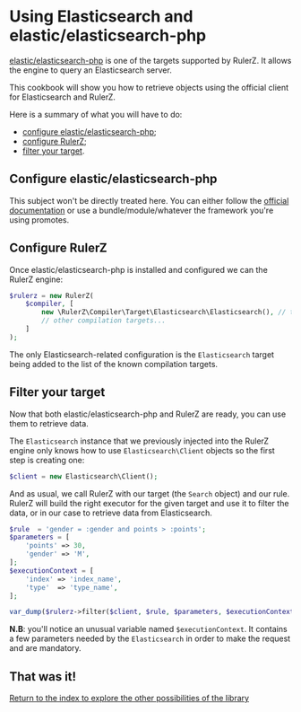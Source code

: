 Using Elasticsearch and elastic/elasticsearch-php
=================================================

[elastic/elasticsearch-php](https://github.com/elastic/elasticsearch-php) is one
of the targets supported by RulerZ. It allows the engine to query an Elasticsearch
server.

This cookbook will show you how to retrieve objects using the official client
for Elasticsearch and RulerZ.

Here is a summary of what you will have to do:

 * [configure elastic/elasticsearch-php](#configure-elastic-elasticsearch-php);
 * [configure RulerZ](#configure-rulerz);
 * [filter your target](#filter-your-target).

## Configure elastic/elasticsearch-php

This subject won't be directly treated here. You can either follow the [official
documentation](http://www.elastic.co/guide/en/elasticsearch/client/php-api/current/_installation_2.html)
or use a bundle/module/whatever the framework you're using promotes.

## Configure RulerZ

Once elastic/elasticsearch-php is installed and configured we can the RulerZ engine:

```php
$rulerz = new RulerZ(
    $compiler, [
        new \RulerZ\Compiler\Target\Elasticsearch\Elasticsearch(), // this line is Elasticsearch-specific
        // other compilation targets...
    ]
);
```

The only Elasticsearch-related configuration is the `Elasticsearch` target being
added to the list of the known compilation targets.

## Filter your target

Now that both elastic/elasticsearch-php and RulerZ are ready, you can use them
to retrieve data.

The `Elasticsearch` instance that we previously injected into the RulerZ engine
only knows how to use `Elasticsearch\Client` objects so the first step is
creating one:

```php
$client = new Elasticsearch\Client();
```

And as usual, we call RulerZ with our target (the `Search` object) and our
rule.
RulerZ will build the right executor for the given target and use it to filter
the data, or in our case to retrieve data from Elasticsearch.

```php
$rule  = 'gender = :gender and points > :points';
$parameters = [
    'points' => 30,
    'gender' => 'M',
];
$executionContext = [
    'index' => 'index_name',
    'type'  => 'type_name',
];

var_dump($rulerz->filter($client, $rule, $parameters, $executionContext));
```

**N.B**: you'll notice an unusual variable named `$executionContext`. It
contains a few parameters needed by the `Elasticsearch` in order to make
the request and are mandatory.

## That was it!

[Return to the index to explore the other possibilities of the library](../index.md)
